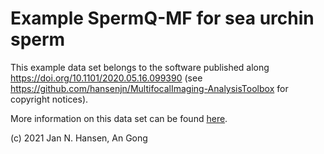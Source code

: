 # Example SpermQ-MF for sea urchin sperm
This example data set belongs to the software published along https://doi.org/10.1101/2020.05.16.099390 (see https://github.com/hansenjn/MultifocalImaging-AnalysisToolbox for copyright notices).

More information on this data set can be found [here](https://github.com/hansenjn/MultifocalImaging-AnalysisToolbox/blob/master/Matlab%20scripts/).

(c) 2021 Jan N. Hansen, An Gong
